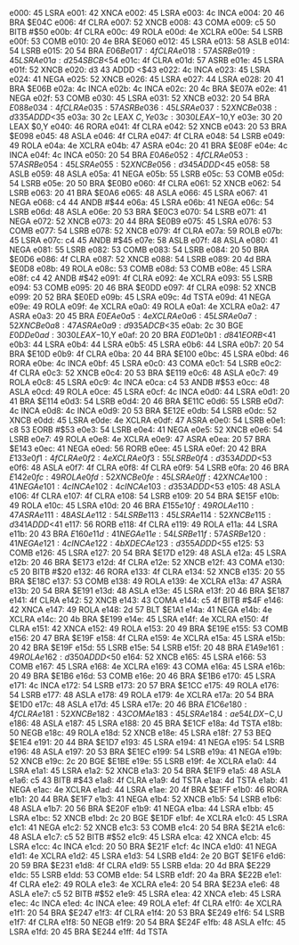 e000: 45     LSRA
e001: 42     XNCA
e002: 45     LSRA
e003: 4c     INCA
e004: 20 46  BRA    $E04C
e006: 4f     CLRA
e007: 52     XNCB
e008: 43     COMA
e009: c5 50  BITB   #$50
e00b: 4f     CLRA
e00c: 49     ROLA
e00d: 4e     XCLRA
e00e: 54     LSRB
e00f: 53     COMB
e010: 20 4e  BRA    $E060
e012: 45     LSRA
e013: 58     ASLB
e014: 54     LSRB
e015: 20 54  BRA    $E06B
e017: 4f     CLRA
e018: 57     ASRB
e019: 45     LSRA
e01a: d2 54  SBCB   <$54
e01c: 4f     CLRA
e01d: 57     ASRB
e01e: 45     LSRA
e01f: 52     XNCB
e020: d3 43  ADDD   <$43
e022: 4c     INCA
e023: 45     LSRA
e024: 41     NEGA
e025: 52     XNCB
e026: 45     LSRA
e027: 44     LSRA
e028: 20 41  BRA    $E06B
e02a: 4c     INCA
e02b: 4c     INCA
e02c: 20 4c  BRA    $E07A
e02e: 41     NEGA
e02f: 53     COMB
e030: 45     LSRA
e031: 52     XNCB
e032: 20 54  BRA    $E088
e034: 4f     CLRA
e035: 57     ASRB
e036: 45     LSRA
e037: 52     XNCB
e038: d3 35  ADDD   <$35
e03a: 30 2c  LEAX   $C,Y
e03c: 30 30  LEAX   -$10,Y
e03e: 30 20  LEAX   $0,Y
e040: 46     RORA
e041: 4f     CLRA
e042: 52     XNCB
e043: 20 53  BRA    $E098
e045: 48     ASLA
e046: 4f     CLRA
e047: 4f     CLRA
e048: 54     LSRB
e049: 49     ROLA
e04a: 4e     XCLRA
e04b: 47     ASRA
e04c: 20 41  BRA    $E08F
e04e: 4c     INCA
e04f: 4c     INCA
e050: 20 54  BRA    $E0A6
e052: 4f     CLRA
e053: 57     ASRB
e054: 45     LSRA
e055: 52     XNCB
e056: d3 45  ADDD   <$45
e058: 58     ASLB
e059: 48     ASLA
e05a: 41     NEGA
e05b: 55     LSRB
e05c: 53     COMB
e05d: 54     LSRB
e05e: 20 50  BRA    $E0B0
e060: 4f     CLRA
e061: 52     XNCB
e062: 54     LSRB
e063: 20 41  BRA    $E0A6
e065: 48     ASLA
e066: 45     LSRA
e067: 41     NEGA
e068: c4 44  ANDB   #$44
e06a: 45     LSRA
e06b: 41     NEGA
e06c: 54     LSRB
e06d: 48     ASLA
e06e: 20 53  BRA    $E0C3
e070: 54     LSRB
e071: 41     NEGA
e072: 52     XNCB
e073: 20 44  BRA    $E0B9
e075: 45     LSRA
e076: 53     COMB
e077: 54     LSRB
e078: 52     XNCB
e079: 4f     CLRA
e07a: 59     ROLB
e07b: 45     LSRA
e07c: c4 45  ANDB   #$45
e07e: 58     ASLB
e07f: 48     ASLA
e080: 41     NEGA
e081: 55     LSRB
e082: 53     COMB
e083: 54     LSRB
e084: 20 50  BRA    $E0D6
e086: 4f     CLRA
e087: 52     XNCB
e088: 54     LSRB
e089: 20 4d  BRA    $E0D8
e08b: 49     ROLA
e08c: 53     COMB
e08d: 53     COMB
e08e: 45     LSRA
e08f: c4 42  ANDB   #$42
e091: 4f     CLRA
e092: 4e     XCLRA
e093: 55     LSRB
e094: 53     COMB
e095: 20 46  BRA    $E0DD
e097: 4f     CLRA
e098: 52     XNCB
e099: 20 52  BRA    $E0ED
e09b: 45     LSRA
e09c: 4d     TSTA
e09d: 41     NEGA
e09e: 49     ROLA
e09f: 4e     XCLRA
e0a0: 49     ROLA
e0a1: 4e     XCLRA
e0a2: 47     ASRA
e0a3: 20 45  BRA    $E0EA
e0a5: 4e     XCLRA
e0a6: 45     LSRA
e0a7: 52     XNCB
e0a8: 47     ASRA
e0a9: d9 35  ADCB   <$35
e0ab: 2c 30  BGE    $E0DD
e0ad: 30 30  LEAX   -$10,Y
e0af: 20 20  BRA    $E0D1
e0b1: d8 41  EORB   <$41
e0b3: 44     LSRA
e0b4: 44     LSRA
e0b5: 45     LSRA
e0b6: 44     LSRA
e0b7: 20 54  BRA    $E10D
e0b9: 4f     CLRA
e0ba: 20 44  BRA    $E100
e0bc: 45     LSRA
e0bd: 46     RORA
e0be: 4c     INCA
e0bf: 45     LSRA
e0c0: 43     COMA
e0c1: 54     LSRB
e0c2: 4f     CLRA
e0c3: 52     XNCB
e0c4: 20 53  BRA    $E119
e0c6: 48     ASLA
e0c7: 49     ROLA
e0c8: 45     LSRA
e0c9: 4c     INCA
e0ca: c4 53  ANDB   #$53
e0cc: 48     ASLA
e0cd: 49     ROLA
e0ce: 45     LSRA
e0cf: 4c     INCA
e0d0: 44     LSRA
e0d1: 20 41  BRA    $E114
e0d3: 54     LSRB
e0d4: 20 46  BRA    $E11C
e0d6: 55     LSRB
e0d7: 4c     INCA
e0d8: 4c     INCA
e0d9: 20 53  BRA    $E12E
e0db: 54     LSRB
e0dc: 52     XNCB
e0dd: 45     LSRA
e0de: 4e     XCLRA
e0df: 47     ASRA
e0e0: 54     LSRB
e0e1: c8 53  EORB   #$53
e0e3: 54     LSRB
e0e4: 41     NEGA
e0e5: 52     XNCB
e0e6: 54     LSRB
e0e7: 49     ROLA
e0e8: 4e     XCLRA
e0e9: 47     ASRA
e0ea: 20 57  BRA    $E143
e0ec: 41     NEGA
e0ed: 56     RORB
e0ee: 45     LSRA
e0ef: 20 42  BRA    $E133
e0f1: 4f     CLRA
e0f2: 4e     XCLRA
e0f3: 55     LSRB
e0f4: d3 53  ADDD   <$53
e0f6: 48     ASLA
e0f7: 4f     CLRA
e0f8: 4f     CLRA
e0f9: 54     LSRB
e0fa: 20 46  BRA    $E142
e0fc: 49     ROLA
e0fd: 52     XNCB
e0fe: 45     LSRA
e0ff: 42     XNCA
e100: 41     NEGA
e101: 4c     INCA
e102: 4c     INCA
e103: d3 53  ADDD   <$53
e105: 48     ASLA
e106: 4f     CLRA
e107: 4f     CLRA
e108: 54     LSRB
e109: 20 54  BRA    $E15F
e10b: 49     ROLA
e10c: 45     LSRA
e10d: 20 46  BRA    $E155
e10f: 49     ROLA
e110: 47     ASRA
e111: 48     ASLA
e112: 54     LSRB
e113: 45     LSRA
e114: 52     XNCB
e115: d3 41  ADDD   <$41
e117: 56     RORB
e118: 4f     CLRA
e119: 49     ROLA
e11a: 44     LSRA
e11b: 20 43  BRA    $E160
e11d: 41     NEGA
e11e: 54     LSRB
e11f: 57     ASRB
e120: 41     NEGA
e121: 4c     INCA
e122: 4b     XDECA
e123: d3 55  ADDD   <$55
e125: 53     COMB
e126: 45     LSRA
e127: 20 54  BRA    $E17D
e129: 48     ASLA
e12a: 45     LSRA
e12b: 20 46  BRA    $E173
e12d: 4f     CLRA
e12e: 52     XNCB
e12f: 43     COMA
e130: c5 20  BITB   #$20
e132: 46     RORA
e133: 4f     CLRA
e134: 52     XNCB
e135: 20 55  BRA    $E18C
e137: 53     COMB
e138: 49     ROLA
e139: 4e     XCLRA
e13a: 47     ASRA
e13b: 20 54  BRA    $E191
e13d: 48     ASLA
e13e: 45     LSRA
e13f: 20 46  BRA    $E187
e141: 4f     CLRA
e142: 52     XNCB
e143: 43     COMA
e144: c5 4f  BITB   #$4F
e146: 42     XNCA
e147: 49     ROLA
e148: 2d 57  BLT    $E1A1
e14a: 41     NEGA
e14b: 4e     XCLRA
e14c: 20 4b  BRA    $E199
e14e: 45     LSRA
e14f: 4e     XCLRA
e150: 4f     CLRA
e151: 42     XNCA
e152: 49     ROLA
e153: 20 49  BRA    $E19E
e155: 53     COMB
e156: 20 47  BRA    $E19F
e158: 4f     CLRA
e159: 4e     XCLRA
e15a: 45     LSRA
e15b: 20 42  BRA    $E19F
e15d: 55     LSRB
e15e: 54     LSRB
e15f: 20 48  BRA    $E1A9
e161: 49     ROLA
e162: d3 50  ADDD   <$50
e164: 52     XNCB
e165: 45     LSRA
e166: 53     COMB
e167: 45     LSRA
e168: 4e     XCLRA
e169: 43     COMA
e16a: 45     LSRA
e16b: 20 49  BRA    $E1B6
e16d: 53     COMB
e16e: 20 46  BRA    $E1B6
e170: 45     LSRA
e171: 4c     INCA
e172: 54     LSRB
e173: 20 57  BRA    $E1CC
e175: 49     ROLA
e176: 54     LSRB
e177: 48     ASLA
e178: 49     ROLA
e179: 4e     XCLRA
e17a: 20 54  BRA    $E1D0
e17c: 48     ASLA
e17d: 45     LSRA
e17e: 20 46  BRA    $E1C6
e180: 4f     CLRA
e181: 52     XNCB
e182: 43     COMA
e183: 45     LSRA
e184: ae 54  LDX    -$C,U
e186: 48     ASLA
e187: 45     LSRA
e188: 20 45  BRA    $E1CF
e18a: 4d     TSTA
e18b: 50     NEGB
e18c: 49     ROLA
e18d: 52     XNCB
e18e: 45     LSRA
e18f: 27 53  BEQ    $E1E4
e191: 20 44  BRA    $E1D7
e193: 45     LSRA
e194: 41     NEGA
e195: 54     LSRB
e196: 48     ASLA
e197: 20 53  BRA    $E1EC
e199: 54     LSRB
e19a: 41     NEGA
e19b: 52     XNCB
e19c: 2c 20  BGE    $E1BE
e19e: 55     LSRB
e19f: 4e     XCLRA
e1a0: 44     LSRA
e1a1: 45     LSRA
e1a2: 52     XNCB
e1a3: 20 54  BRA    $E1F9
e1a5: 48     ASLA
e1a6: c5 43  BITB   #$43
e1a8: 4f     CLRA
e1a9: 4d     TSTA
e1aa: 4d     TSTA
e1ab: 41     NEGA
e1ac: 4e     XCLRA
e1ad: 44     LSRA
e1ae: 20 4f  BRA    $E1FF
e1b0: 46     RORA
e1b1: 20 44  BRA    $E1F7
e1b3: 41     NEGA
e1b4: 52     XNCB
e1b5: 54     LSRB
e1b6: 48     ASLA
e1b7: 20 56  BRA    $E20F
e1b9: 41     NEGA
e1ba: 44     LSRA
e1bb: 45     LSRA
e1bc: 52     XNCB
e1bd: 2c 20  BGE    $E1DF
e1bf: 4e     XCLRA
e1c0: 45     LSRA
e1c1: 41     NEGA
e1c2: 52     XNCB
e1c3: 53     COMB
e1c4: 20 54  BRA    $E21A
e1c6: 48     ASLA
e1c7: c5 52  BITB   #$52
e1c9: 45     LSRA
e1ca: 42     XNCA
e1cb: 45     LSRA
e1cc: 4c     INCA
e1cd: 20 50  BRA    $E21F
e1cf: 4c     INCA
e1d0: 41     NEGA
e1d1: 4e     XCLRA
e1d2: 45     LSRA
e1d3: 54     LSRB
e1d4: 2e 20  BGT    $E1F6
e1d6: 20 59  BRA    $E231
e1d8: 4f     CLRA
e1d9: 55     LSRB
e1da: 20 4d  BRA    $E229
e1dc: 55     LSRB
e1dd: 53     COMB
e1de: 54     LSRB
e1df: 20 4a  BRA    $E22B
e1e1: 4f     CLRA
e1e2: 49     ROLA
e1e3: 4e     XCLRA
e1e4: 20 54  BRA    $E23A
e1e6: 48     ASLA
e1e7: c5 52  BITB   #$52
e1e9: 45     LSRA
e1ea: 42     XNCA
e1eb: 45     LSRA
e1ec: 4c     INCA
e1ed: 4c     INCA
e1ee: 49     ROLA
e1ef: 4f     CLRA
e1f0: 4e     XCLRA
e1f1: 20 54  BRA    $E247
e1f3: 4f     CLRA
e1f4: 20 53  BRA    $E249
e1f6: 54     LSRB
e1f7: 4f     CLRA
e1f8: 50     NEGB
e1f9: 20 54  BRA    $E24F
e1fb: 48     ASLA
e1fc: 45     LSRA
e1fd: 20 45  BRA    $E244
e1ff: 4d     TSTA
